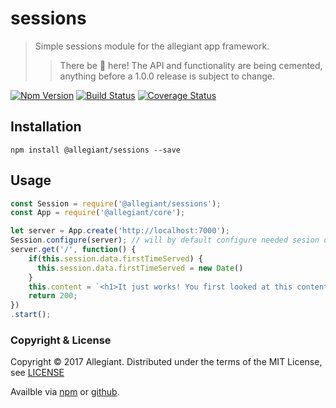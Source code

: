# sessions

> Simple sessions module for the allegiant app framework.
>> There be 🐲 here! The API and functionality are being cemented, anything before a 1.0.0 release is subject to change.

[![Npm Version](https://img.shields.io/npm/v/@allegiant/sessions.svg)](https://www.npmjs.com/package/@allegiant/sessions)
[![Build Status](https://travis-ci.org/allegiant-js/sessions.svg?branch=master)](https://travis-ci.org/allegiant-js/sessions.svg?branch=master)
[![Coverage Status](https://coveralls.io/repos/github/allegiant-js/sessions/badge.svg?branch=master)](https://coveralls.io/github/allegiant-js/sessions?branch=master)


## Installation

```
npm install @allegiant/sessions --save
```

## Usage

```js
const Session = require('@allegiant/sessions');
const App = require('@allegiant/core');

let server = App.create('http://localhost:7000');
Session.configure(server); // will by default configure needed sesion defaults
server.get('/', function() {
    if(this.session.data.firstTimeServed) {
      this.session.data.firstTimeServed = new Date()
    }
    this.content = `<h1>It just works! You first looked at this content on ${this.session.data.firstTimeServed}</h1>`;
    return 200;
})
.start();
```


### Copyright & License

Copyright &copy; 2017 Allegiant. Distributed under the terms of the MIT License, see [LICENSE](https://github.com/allegiant-js/sessions/blob/master/LICENSE)

Availble via [npm](https://www.npmjs.com/package/@allegiant/sessions) or [github](https://github.com/allegiant-js/sessions).
